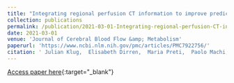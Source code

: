 ```yaml
---
title: "Integrating regional perfusion CT information to improve prediction of infarction after stroke"
collection: publications
permalink: /publication/2021-03-01-Integrating-regional-perfusion-CT-information-to-improve-prediction-of-infarction-after-stroke
date: 2021-03-01
venue: 'Journal of Cerebral Blood Flow &amp; Metabolism'
paperurl: 'https://www.ncbi.nlm.nih.gov/pmc/articles/PMC7922756/'
citation: ' Julian Klug,  Elisabeth Dirren,  Maria Preti,  Paolo Machi,  Andreas Kleinschmidt,  Maria Vargas,  Dimitri Van,  Emmanuel Carrera, &quot;Integrating regional perfusion CT information to improve prediction of infarction after stroke.&quot; Journal of Cerebral Blood Flow &amp;amp; Metabolism, 2021.'
---
```

[Access paper here](https://www.ncbi.nlm.nih.gov/pmc/articles/PMC7922756/){:target="_blank"}
